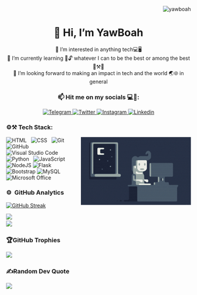 <p align="right"> <img src="https://komarev.com/ghpvc/?username=yawboah&label=Profile%20views&color=e91e63&style=flat" alt="yawboah" /> </p>
<h1 align="center">👋 Hi, I’m YawBoah</h1> 
<p align="center">👀 I’m interested in anything tech💻🖥<br>
🌱 I’m currently learning 📙🔓 whatever I can to be the best or among the best 👷⚒👷<br>
💞️ I’m looking forward to making an impact in tech and the world 🌏🌐 in general </p>

<h3 align='center'>📫 Hit me on my socials 💻📱:</h3>
<p align='center'>
  
  <a href="https://t.me/wofa_NanaYaw">
  <img alt="Telegram" src="https://img.shields.io/badge/Yboah-30302f?style=for-the-badge&logo=telegram"/>
</a>
  
<a href="https://twitter.com/YYawboahene">
  <img alt="Twitter" src="https://img.shields.io/badge/Twitter-1DA1F2?logo=twitter&logoColor=white&style=for-the-badge"/>
</a>
  
<a href="https://www.instagram.com/mr.yob_/">
  <img alt="Instagram" src="https://img.shields.io/badge/Instagram-E4405F?logo=instagram&logoColor=white&style=for-the-badge"/>
</a>
  
<a href="https://www.linkedin.com/in/yaw-boahene-39a880210/">
  <img alt="Linkedin" src="https://img.shields.io/badge/linkedin-0077B5?logo=linkedin&logoColor=white&style=for-the-badge"/>
</a>
</p>

<h3 align='left'>⚙⚒ Tech Stack:</h3>
<img alt="Night Coding" src="https://raw.githubusercontent.com/AVS1508/AVS1508/master/assets/Night-Coding.gif" align="right"/>

![HTML](https://img.shields.io/badge/HTML5-E34F26?style=for-the-badge&logo=html5&logoColor=white) &nbsp;
![CSS](https://img.shields.io/badge/CSS3-1572B6?style=for-the-badge&logo=css3&logoColor=white) &nbsp;
![Git](https://img.shields.io/badge/-Git-05122A?style=flat&logo=git) &nbsp;
![GitHub](https://img.shields.io/badge/GitHub-100000?style=for-the-badge&logo=github&logoColor=white) &nbsp; <br>
![Visual Studio Code](https://img.shields.io/badge/-Visual%20Studio%20Code-05122A?style=flat&logo=visual-studio-code&logoColor=007ACC) &nbsp;
![Python](https://img.shields.io/badge/-Python-05122A?style=flat&logo=python) &nbsp;
![JavaScript](https://img.shields.io/badge/JavaScript-F7DF1E?style=for-the-badge&logo=javascript&logoColor=black)&nbsp; <br>
![NodeJS](https://img.shields.io/badge/Node.js-43853D?style=for-the-badge&logo=node.js&logoColor=white)
![Flask](https://img.shields.io/badge/Flask-000000?style=for-the-badge&logo=flask&logoColor=white) &nbsp;
![Bootstrap](https://img.shields.io/badge/Bootstrap-563D7C?style=for-the-badge&logo=bootstrap&logoColor=white)
![MySQL](https://img.shields.io/badge/MySQL-00000F?style=for-the-badge&logo=mysql&logoColor=white)
![Microsoft Office ](https://img.shields.io/badge/Microsoft_Office-D83B01?style=for-the-badge&logo=microsoft-office&logoColor=white)

### ⚙️ &nbsp;GitHub Analytics
[![GitHub Streak](https://streak-stats.demolab.com/?user=YawBoah&theme=chartreuse-dark&hide_border=true)](https://git.io/streak-stats)
<p align="left">
<a href="https://github.com/AVS1508">
  <img height="200em" src="https://github-readme-stats-eight-theta.vercel.app/api?username=YawBoah&show_icons=true&theme=chartreuse-dark&include_all_commits=true&count_private=true&hide_border=true"/> <br>
  <img height="200em" src="https://github-readme-stats-eight-theta.vercel.app/api/top-langs/?username=YawBoah&layout=compact&langs_count=8&theme=chartreuse-dark&hide_border=true"/>
</a>
</p>

### 🏆GitHub Trophies
![](https://github-trophies.vercel.app/?username=YawBoah&theme=matrix&no-frame=true&no-bg=true&margin-w=4)

### ✍️Random Dev Quote
![](https://quotes-github-readme.vercel.app/api?type=horizontal&theme=merko)







